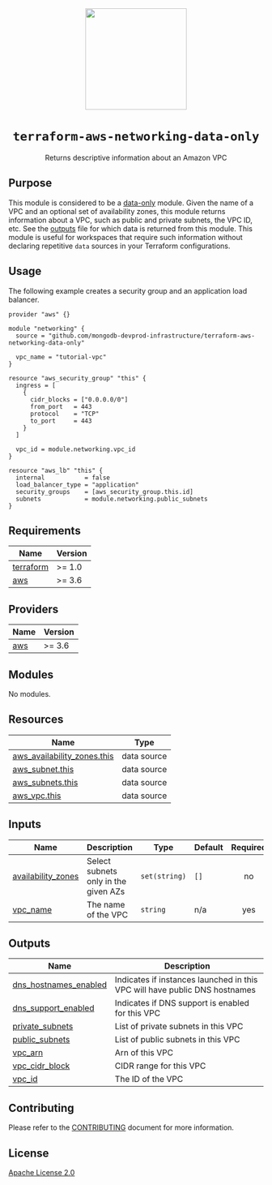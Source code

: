 <div align="center">
  <a href="https://github.com/mongodb-devprod-infrastructure/terraform-aws-networking-data-only">
    <img src="https://user-images.githubusercontent.com/2184329/145092072-d669fd86-de77-427e-aa78-7bc14e0bf531.png" width="200">
  </a>
  <h1>
    <code>terraform-aws-networking-data-only</code>
  </h1>
  <p>Returns descriptive information about an Amazon VPC</p>
</div>

## Purpose

This module is considered to be a [data-only](https://www.terraform.io/docs/language/modules/develop/composition.html#data-only-modules) module. Given the name of a VPC and an optional set of availability zones, this module returns information about a VPC, such as public and private subnets, the VPC ID, etc. See the [outputs](outputs.tf) file for which data is returned from this module. This module is useful for workspaces that require such information without declaring repetitive `data` sources in your Terraform configurations.

## Usage

The following example creates a security group and an application load balancer.

```hcl
provider "aws" {}

module "networking" {
  source = "github.com/mongodb-devprod-infrastructure/terraform-aws-networking-data-only"

  vpc_name = "tutorial-vpc"
}

resource "aws_security_group" "this" {
  ingress = [
    {
      cidr_blocks = ["0.0.0.0/0"]
      from_port   = 443
      protocol    = "TCP"
      to_port     = 443
    }
  ]

  vpc_id = module.networking.vpc_id
}

resource "aws_lb" "this" {
  internal           = false
  load_balancer_type = "application"
  security_groups    = [aws_security_group.this.id]
  subnets            = module.networking.public_subnets
}
```

<!-- prettier-ignore-start -->
<!-- BEGIN_TF_DOCS -->
## Requirements

| Name | Version |
|------|---------|
| <a name="requirement_terraform"></a> [terraform](#requirement\_terraform) | >= 1.0 |
| <a name="requirement_aws"></a> [aws](#requirement\_aws) | >= 3.6 |

## Providers

| Name | Version |
|------|---------|
| <a name="provider_aws"></a> [aws](#provider\_aws) | >= 3.6 |

## Modules

No modules.

## Resources

| Name | Type |
|------|------|
| [aws_availability_zones.this](https://registry.terraform.io/providers/hashicorp/aws/latest/docs/data-sources/availability_zones) | data source |
| [aws_subnet.this](https://registry.terraform.io/providers/hashicorp/aws/latest/docs/data-sources/subnet) | data source |
| [aws_subnets.this](https://registry.terraform.io/providers/hashicorp/aws/latest/docs/data-sources/subnets) | data source |
| [aws_vpc.this](https://registry.terraform.io/providers/hashicorp/aws/latest/docs/data-sources/vpc) | data source |

## Inputs

| Name | Description | Type | Default | Required |
|------|-------------|------|---------|:--------:|
| <a name="input_availability_zones"></a> [availability\_zones](#input\_availability\_zones) | Select subnets only in the given AZs | `set(string)` | `[]` | no |
| <a name="input_vpc_name"></a> [vpc\_name](#input\_vpc\_name) | The name of the VPC | `string` | n/a | yes |

## Outputs

| Name | Description |
|------|-------------|
| <a name="output_dns_hostnames_enabled"></a> [dns\_hostnames\_enabled](#output\_dns\_hostnames\_enabled) | Indicates if instances launched in this VPC will have public DNS hostnames |
| <a name="output_dns_support_enabled"></a> [dns\_support\_enabled](#output\_dns\_support\_enabled) | Indicates if DNS support is enabled for this VPC |
| <a name="output_private_subnets"></a> [private\_subnets](#output\_private\_subnets) | List of private subnets in this VPC |
| <a name="output_public_subnets"></a> [public\_subnets](#output\_public\_subnets) | List of public subnets in this VPC |
| <a name="output_vpc_arn"></a> [vpc\_arn](#output\_vpc\_arn) | Arn of this VPC |
| <a name="output_vpc_cidr_block"></a> [vpc\_cidr\_block](#output\_vpc\_cidr\_block) | CIDR range for this VPC |
| <a name="output_vpc_id"></a> [vpc\_id](#output\_vpc\_id) | The ID of the VPC |
<!-- END_TF_DOCS -->
<!-- prettier-ignore-end -->

## Contributing

Please refer to the [CONTRIBUTING](docs/CONTRIBUTING.md) document for more information.

## License

[Apache License 2.0](LICENSE)
